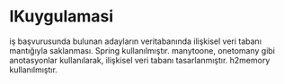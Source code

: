 # IKuygulamasi


iş başvurusunda bulunan adayların veritabanında ilişkisel veri tabanı mantığıyla saklanması. Spring kullanılmıştır.
manytoone, onetomany gibi anotasyonlar kullanılarak, ilişkisel veri tabanı tasarlanmıştır. h2memory kullanılmıştır.
